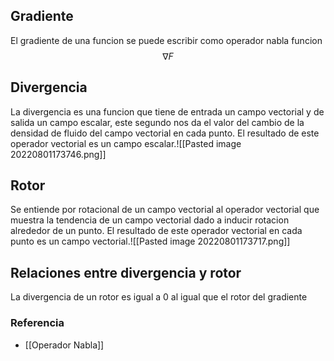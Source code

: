 
## Gradiente
El gradiente de una funcion se puede escribir como operador nabla funcion $$\nabla F$$
## Divergencia 
La divergencia es una funcion que tiene de entrada un campo vectorial y de salida un campo escalar, este segundo nos da el valor del cambio de la densidad de fluido del campo vectorial en cada punto.  El resultado de este operador vectorial es un campo escalar.![[Pasted image 20220801173746.png]]

## Rotor 
Se entiende por rotacional de un campo vectorial al operador vectorial que muestra la tendencia de un campo vectorial dado a inducir rotacion alrededor de un punto. El resultado de este operador vectorial en cada punto es un campo vectorial.![[Pasted image 20220801173717.png]]

## Relaciones entre divergencia y rotor 
La divergencia de un rotor es igual a 0 al igual que el rotor del gradiente

### Referencia 
- [[Operador Nabla]]
